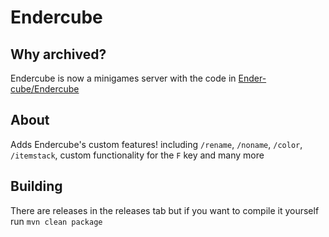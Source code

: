 # Endercube

## Why archived?
Endercube is now a minigames server with the code in [Ender-cube/Endercube](https://github.com/Ender-cube/Endercube)

## About
Adds Endercube's custom features! including `/rename`, `/noname`, `/color`, `/itemstack`, custom functionality for the `F` key and many more

## Building
There are releases in the releases tab but if you want to compile it yourself run `mvn clean package`
